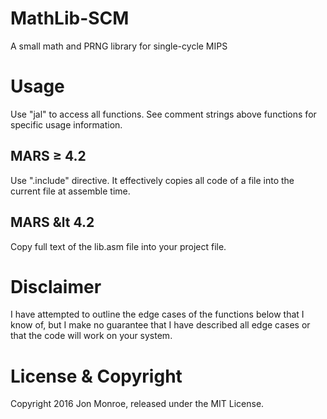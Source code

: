 # MathLib-SCM
A small math and PRNG library for single-cycle MIPS
# Usage
Use "jal" to access all functions.  See comment strings above functions for specific usage information.
## MARS &ge; 4.2
Use ".include" directive.  It effectively copies all code of a file into the current file at assemble time.
## MARS &lt 4.2
Copy full text of the lib.asm file into your project file. 
# Disclaimer
I have attempted to outline the edge cases of the functions below that I know of, but I make no guarantee that I have described all edge cases or that the code will work on your system.
# License & Copyright
Copyright 2016 Jon Monroe, released under the MIT License.

